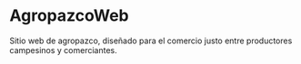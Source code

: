 # AgropazcoWeb
Sitio web de agropazco, diseñado para el comercio justo entre productores campesinos y comerciantes.
